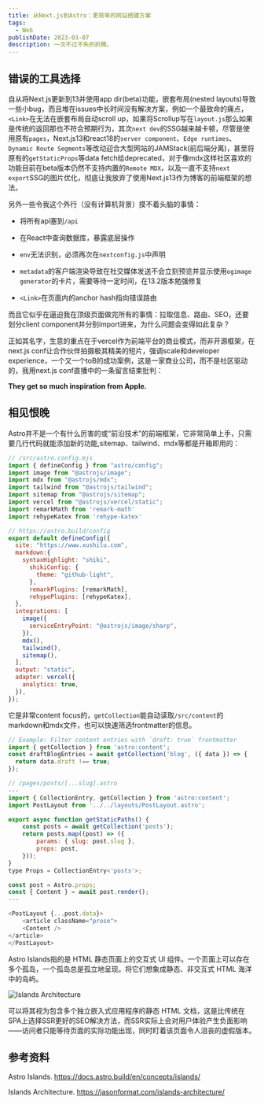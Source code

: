 ```yaml
---
title: 从Next.js到Astro：更简单的网站搭建方案
tags:
  - Web
publishDate: 2023-03-07
description: 一次不过不失的折腾。
---
```


## 错误的工具选择

自从将Next.js更新到13并使用app dir(beta)功能，嵌套布局(nested layouts)导致一些小bug，而且堆在issues中长时间没有解决方案，例如一个最致命的痛点，`<Link>`在无法在嵌套布局自动scroll up，如果将Scrollup写在`layout.js`那么如果是传统的返回那也不符合预期行为，其次`next dev`的SSG越来越卡顿，尽管是使用原有`pages`，Next.js13和react18的`server component`、`Edge runtimes`、`Dynamic Route Segments`等改动迎合大型网站的JAMStack(前后端分离)，甚至将原有的`getStaticProps`等data fetch给deprecated，对于像mdx这样社区喜欢的功能目前在beta版本仍然不支持内置的`Remote MDX`，以及一直不支持`next export`SSG的图片优化，彻底让我放弃了使用Next.js13作为博客的前端框架的想法。

另外一些令我这个外行（没有计算机背景）摸不着头脑的事情：

- 将所有api塞到`/api`

- 在React中查询数据库，暴露底层操作

- `env`无法识别，必须再次在`nextconfig.js`中声明

- `metadata`的客户端渲染导致在社交媒体发送不会立刻预览并显示使用`ogimage generator`的卡片，需要等待一定时间，在13.2版本勉强修复

- `<Link>`在页面内的anchor hash指向错误路由

而且它似乎在逼迫我在顶级页面做完所有的事情：拉取信息、路由、SEO，还要划分client component并分别import进来，为什么问题会变得如此复杂？

正如其名字，生意的重点在于vercel作为前端平台的商业模式，而非开源框架，在next.js conf让合作伙伴拍摄极其精美的短片，强调scale和developer experience，一个又一个toB的成功案例，这是一家商业公司，而不是社区驱动的，我用next.js conf直播中的一条留言结束批判：

**They get so much inspiration from Apple.**

## 相见恨晚

Astro并不是一个有什么厉害的或“前沿技术”的前端框架，它非常简单上手，只需要几行代码就能添加新的功能,sitemap、tailwind、mdx等都是开箱即用的：

```js
// /src/astro.config.mjs
import { defineConfig } from "astro/config";
import image from "@astrojs/image";
import mdx from "@astrojs/mdx";
import tailwind from "@astrojs/tailwind";
import sitemap from "@astrojs/sitemap";
import vercel from "@astrojs/vercel/static";
import remarkMath from 'remark-math'
import rehypeKatex from 'rehype-katex'

// https://astro.build/config
export default defineConfig({
  site: "https://www.xushilu.com",
  markdown:{
    syntaxHighlight: "shiki",
      shikiConfig: {
        theme: "github-light",
      },
      remarkPlugins: [remarkMath],
      rehypePlugins: [rehypeKatex],
  },
  integrations: [
    image({
      serviceEntryPoint: "@astrojs/image/sharp",
    }),
    mdx(),
    tailwind(),
    sitemap(),
  ],
  output: "static",
  adapter: vercel({
    analytics: true,
  }),
});

```

它是非常content focus的，`getCollection`能自动读取`/src/content`的markdown和mdx文件，也可以快速筛选frontmatter的信息。

```js
// Example: Filter content entries with `draft: true` frontmatter
import { getCollection } from 'astro:content';
const draftBlogEntries = await getCollection('blog', ({ data }) => {
  return data.draft !== true;
});
```

```js
// /pages/posts/[...slug].astro
---
import { CollectionEntry, getCollection } from 'astro:content';
import PostLayout from '../../layouts/PostLayout.astro';

export async function getStaticPaths() {
	const posts = await getCollection('posts');
	return posts.map((post) => ({
		params: { slug: post.slug },
		props: post,
	}));
}
type Props = CollectionEntry<'posts'>;

const post = Astro.props;
const { Content } = await post.render();
---

<PostLayout {...post.data}>
	<article className="prose">
	<Content />
</article>
</PostLayout>
```

Astro Islands指的是 HTML 静态页面上的交互式 UI 组件。一个页面上可以存在多个孤岛，一个孤岛总是孤立地呈现。将它们想象成静态、非交互式 HTML 海洋中的岛屿。

![Islands Architecture](/static/images/islands-architecture-1.png)

可以将其视为包含多个独立嵌入式应用程序的静态 HTML 文档，这是比传统在SPA上选择SSR更好的SEO解决方法，而SSR实际上会对用户体验产生负面影响——访问者只能等待页面的实际功能出现，同时盯着该页面令人沮丧的虚假版本。


## 参考资料 

Astro Islands. https://docs.astro.build/en/concepts/islands/

Islands Architecture. https://jasonformat.com/islands-architecture/